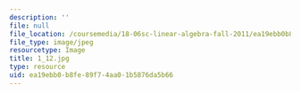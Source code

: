 ```yaml
---
description: ''
file: null
file_location: /coursemedia/18-06sc-linear-algebra-fall-2011/ea19ebb0b8fe89f74aa01b5876da5b66_1_12.jpg
file_type: image/jpeg
resourcetype: Image
title: 1_12.jpg
type: resource
uid: ea19ebb0-b8fe-89f7-4aa0-1b5876da5b66
---
```

